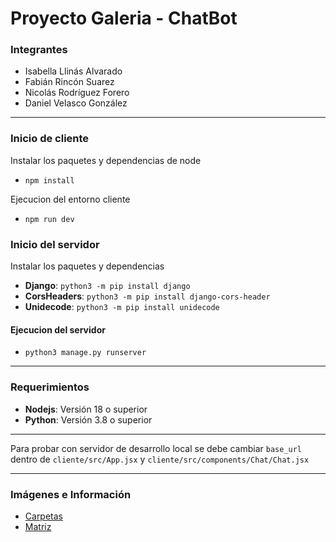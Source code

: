 # Proyecto Galeria - ChatBot

### Integrantes
- Isabella Llinás Alvarado
- Fabián Rincón Suarez
- Nicolás Rodríguez Forero
- Daniel Velasco González

***

### Inicio de cliente
Instalar los paquetes y dependencias de node
- ```npm install```

Ejecucion del entorno cliente
- ```npm run dev```

### Inicio del servidor
Instalar los paquetes y dependencias
- **Django**: `python3 -m pip install django`
- **CorsHeaders**: `python3 -m pip install django-cors-header`
- **Unidecode**: `python3 -m pip install unidecode`

#### Ejecucion del servidor
- `python3 manage.py runserver`

***

### Requerimientos
- **Nodejs**: Versión 18 o superior
- **Python**: Versión 3.8 o superior

***

Para probar con servidor de desarrollo local se debe cambiar `base_url` dentro de `cliente/src/App.jsx` y `cliente/src/components/Chat/Chat.jsx`

***

### Imágenes e Información
- [Carpetas](https://drive.google.com/drive/folders/16RUcw_L1DXuodE3XN_6JZi0-9_mCRDo2)
- [Matriz](https://docs.google.com/spreadsheets/d/1axN5hyvth0cU5hIA1sg7ZtX7df9rv5gyx6uVNWHurTU/edit?gid=0#gid=0)
